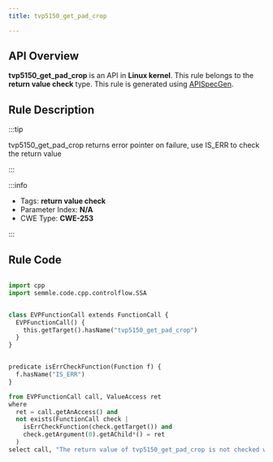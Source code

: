 ```yaml
---
title: tvp5150_get_pad_crop

---
```



## API Overview
**tvp5150_get_pad_crop** is an API in **Linux kernel**. This rule belongs to the **return value check** type. This rule is generated using [APISpecGen](../../tools/APISpecGen).
## Rule Description

:::tip

tvp5150_get_pad_crop returns error pointer on failure, use IS_ERR to check the return value

:::

:::info

- Tags: **return value check**
- Parameter Index: **N/A**
- CWE Type: **CWE-253**

:::

## Rule Code
```python

import cpp
import semmle.code.cpp.controlflow.SSA


class EVPFunctionCall extends FunctionCall {
  EVPFunctionCall() {
    this.getTarget().hasName("tvp5150_get_pad_crop")
  }
}


predicate isErrCheckFunction(Function f) {
  f.hasName("IS_ERR") 
}

from EVPFunctionCall call, ValueAccess ret
where
  ret = call.getAnAccess() and
  not exists(FunctionCall check |
    isErrCheckFunction(check.getTarget()) and
    check.getArgument(0).getAChild*() = ret
  )
select call, "The return value of tvp5150_get_pad_crop is not checked with IS_ERR."
    
```